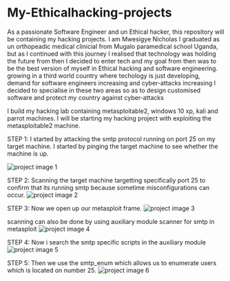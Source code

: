 # My-Ethicalhacking-projects
As a passionate Software Engineer and un Ethical hacker, this repository will be containing my hacking projects. 
I am Mwesigye Nicholas I graduated as un orthopeadic medical clinicial from Mugalo paramedical school Uganda, but as I continued with this journey I realised that technology was holding the future
from then I decided to enter tech and my goal from then was to be the best version of myself in Ethical hacking and software engineering.
growing in a third world country where techology is just developing, demand for software engineers increasing and cyber-attacks increasing I decided to specialise in these two areas 
so as to design customised software and protect my country against cyber-attacks

I build my hacking lab containing metasploitable2, windows 10 xp, kali and parrot machines.
I will be starting my hacking project with exploiting the metasploitable2 machine.

STEP 1:
I started by attacking the smtp protocol running on port 25 on my target machine.
I started by pinging the target machine to see whether the machine is up.

![project image 1](https://github.com/Mwesigye-Nicholas/My-Ethicalhacking-projects/assets/111627142/a022eaa5-3426-4768-845f-ec7b74d62667)

STEP 2:
Scanning the target machine targetting specifically port 25 to confirm that its running smtp because sometime misconfigurations can occur.
![project image 2](https://github.com/Mwesigye-Nicholas/My-Ethicalhacking-projects/assets/111627142/fd39de75-cf73-46b0-b58f-1138256eeb10)

STEP 3:
Now we open up our metasploit frame.
![project image 3](https://github.com/Mwesigye-Nicholas/My-Ethicalhacking-projects/assets/111627142/f6a162cf-c0f5-459e-b48c-1f0c04a86589)

scanning can also be done by using auxiliary module scanner for smtp in metasploit
![project image 4](https://github.com/Mwesigye-Nicholas/My-Ethicalhacking-projects/assets/111627142/efc09cf8-21c8-457a-8074-27d622f23eb0)

STEP 4:
Now i search the smtp specific scripts in the auxiliary module
![project image 5](https://github.com/Mwesigye-Nicholas/My-Ethicalhacking-projects/assets/111627142/c935b5df-2bdf-478c-bcfc-a12fa5eaa202)

STEP 5:
Then we use the smtp_enum which allows us to enumerate users which is located on number 25.
![project image 6](https://github.com/Mwesigye-Nicholas/My-Ethicalhacking-projects/assets/111627142/444b2568-7f03-40d3-b3e6-15efb03ab260)

